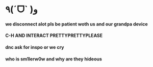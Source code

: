 # ٩(ˊᗜˋ )و
#### we disconnect alot pls be patient woth us and our grandpa device
#### C-H AND INTERACT PRETTYPRETTYPLEASE
#### dnc ask for inspo or we cry
#### who is sm1lerw0w and why are they hideous
